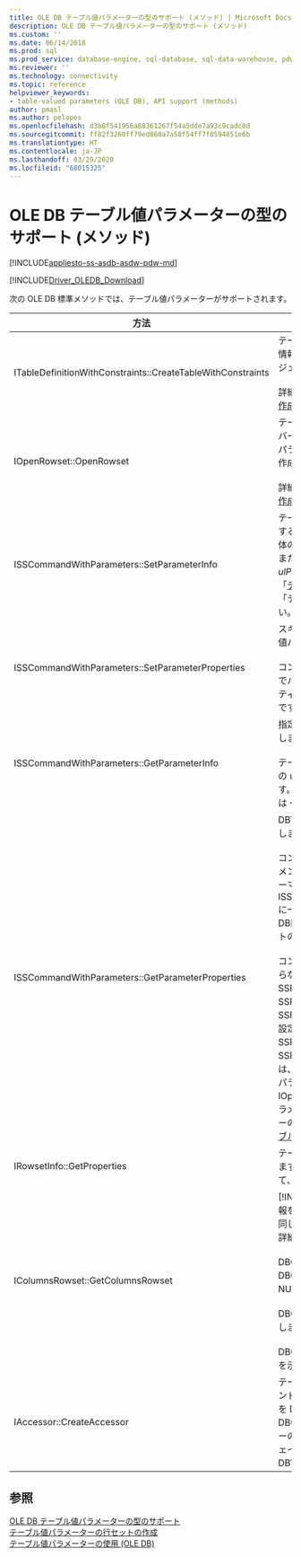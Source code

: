 ```yaml
---
title: OLE DB テーブル値パラメーターの型のサポート (メソッド) | Microsoft Docs
description: OLE DB テーブル値パラメーターの型のサポート (メソッド)
ms.custom: ''
ms.date: 06/14/2018
ms.prod: sql
ms.prod_service: database-engine, sql-database, sql-data-warehouse, pdw
ms.reviewer: ''
ms.technology: connectivity
ms.topic: reference
helpviewer_keywords:
- table-valued parameters (OLE DB), API support (methods)
author: pmasl
ms.author: pelopes
ms.openlocfilehash: d3b8f541956a88361267f54a5dde7a93c9cadc8d
ms.sourcegitcommit: ff82f3260ff79ed860a7a58f54ff7f0594851e6b
ms.translationtype: HT
ms.contentlocale: ja-JP
ms.lasthandoff: 03/29/2020
ms.locfileid: "68015325"
---
```

# <a name="ole-db-table-valued-parameter-type-support-methods"></a>OLE DB テーブル値パラメーターの型のサポート (メソッド)
[!INCLUDE[appliesto-ss-asdb-asdw-pdw-md](../../../includes/appliesto-ss-asdb-asdw-pdw-md.md)]

[!INCLUDE[Driver_OLEDB_Download](../../../includes/driver_oledb_download.md)]

  次の OLE DB 標準メソッドでは、テーブル値パラメーターがサポートされます。  
  
|方法|テーブル値パラメーターのサポート|  
|------------|-------------------------------------|  
|ITableDefinitionWithConstraints::CreateTableWithConstraints|テーブル値パラメーターの型情報がわかっており、その型情報に基づいてテーブル値パラメーターの行セット オブジェクトのインスタンスを作成する場合に使用します。<br /><br /> 詳細については、「[テーブル値パラメーターの行セットの作成](../../oledb/ole-db-table-valued-parameters/table-valued-parameter-rowset-creation.md)」の「静的なシナリオ」を参照してください。|  
|IOpenRowset::OpenRowset|テーブル値パラメーターの型情報がわかっておらず、サーバーから取得したメタデータ情報に基づいてテーブル値パラメーターの行セット オブジェクトのインスタンスを作成する場合に使用します。<br /><br /> 詳細については、「[テーブル値パラメーターの行セットの作成](../../oledb/ole-db-table-valued-parameters/table-valued-parameter-rowset-creation.md)」の「動的なシナリオ」を参照してください。|  
|ISSCommandWithParameters::SetParameterInfo|テーブル値パラメーターのコマンド パラメーターを指定するには、コンシューマーが DBPARAMBINDINFO 構造体の *pwszName* メンバーでパラメーターの型を "table" または "DBTYPE_TABLE" として指定します。 *ulParamSize* は ~ 0 に設定されます。 詳細については、「[テーブル値パラメーターを含むコマンドの実行](../../oledb/ole-db-table-valued-parameters/executing-commands-containing-table-valued-parameters.md)」の「テーブル値パラメーターの指定」を参照してください。|  
|ISSCommandWithParameters::SetParameterProperties|スキーマ名、型名、列の順序、既定の列など、テーブル値パラメーター固有のプロパティを設定します。<br /><br /> コンシューマーは、SSPARAMPROPS 構造体の *iOrdinal* でパラメーターの序数を指定します。 要求されるプロパティ セットは DBPROPSET_SQLSERVERPARAMETER です。|  
|ISSCommandWithParameters::GetParameterInfo|指定されたコマンドのすべてのパラメーターの型を取得します。<br /><br /> テーブル値パラメーターの場合、DBPARAMINFO 構造体の *wType* フィールドの型は DBTYPE_TABLE になります。 不明な長さを示すために、*ulParamSize* フィールドは ~0 に設定されます。|  
|ISSCommandWithParameters::GetParameterProperties|DBTYPE_TABLE 型のパラメーターの追加の型情報を取得します。<br /><br /> コンシューマーは、SSPARAMPROPS 構造体の *iOrdinal* メンバーでパラメーターの序数を指定します。 コンシューマーは、ISSCommandWithParameters::SetParameterProperties に一覧表示される DBPROPSET_SQLSERVERPARAMETER プロパティ セットのプロパティを要求できます。<br /><br /> コンシューマーではテーブル値パラメーターの型がわからないため、プロバイダーは SSPROP_PARAM_TYPE_TYPENAME、SSPROP_PARAM_TYPE_SCHEMANAME、および SSPROP_PARAM_TYPE_CATALOGNAME に正しい値を設定する必要があります。 残りのプロパティ、SSPROP_PARAM_TABLE_DEFAULT_COLUMNS および SSPROP_PARAM_TABLE_COLUMN_SORT_ORDER の値は、既定の値になります。 コンシューマーがテーブル値パラメーターの型名を検出した後、IOpenRowset::OpenRowset を使用して、テーブル値パラメーターの名前を指定してこのテーブル値パラメーターのインスタンスを作成します。 詳細については、「[テーブル値パラメーターの型探索](../../oledb/ole-db-table-valued-parameters/table-valued-parameter-type-discovery.md)」を参照してください。|  
|IRowsetInfo::GetProperties|テーブル値パラメーターの行セット プロパティを取得します。 コンシューマーはこれらのプロパティを使用して、バインドを最適に設定することができます。|  
|IColumnsRowset::GetColumnsRowset|[!INCLUDE[ssNoVersion](../../../includes/ssnoversion-md.md)] テーブルに関するメタデータ情報を取得します。 テーブル値パラメーターの場合、この同じインターフェイスにより、次のような各列に関する詳細なメタデータ情報が提供されます。<br /><br /> DBCOLUMN_FLAGS では、DBCOLUMNFLAGS_ISNULLABLE ビットを使用して NULL 値許容を示します。<br /><br /> DBCOLUMN_ISUNIQUE では、列が ID 列かどうかを示します。<br /><br /> DBCOLUMN_COMPUTEMODE は、列が計算列かどうかを示します。|  
|IAccessor::CreateAccessor|テーブル値パラメーターの行セット オブジェクトをコマンド パラメーターにバインドするには、*wType* メンバーを DBTYPE_TABLE に設定してアクセサーを作成します。 DBOBJECT 構造体には、IID_IRowset または、*iid* メンバーのその他の有効な行セット オブジェクトのインターフェイスが含まれます。 フィールドの残りの部分は、DBTYPE_IUNKNOWN と同じように扱われます。|  
  
## <a name="see-also"></a>参照  
 [OLE DB テーブル値パラメーターの型のサポート](../../oledb/ole-db-table-valued-parameters/ole-db-table-valued-parameter-type-support.md)   
 [テーブル値パラメーターの行セットの作成](../../oledb/ole-db-table-valued-parameters/table-valued-parameter-rowset-creation.md)   
 [テーブル値パラメーターの使用 &#40;OLE DB&#41;](../../oledb/ole-db-how-to/use-table-valued-parameters-ole-db.md)  
  
  
